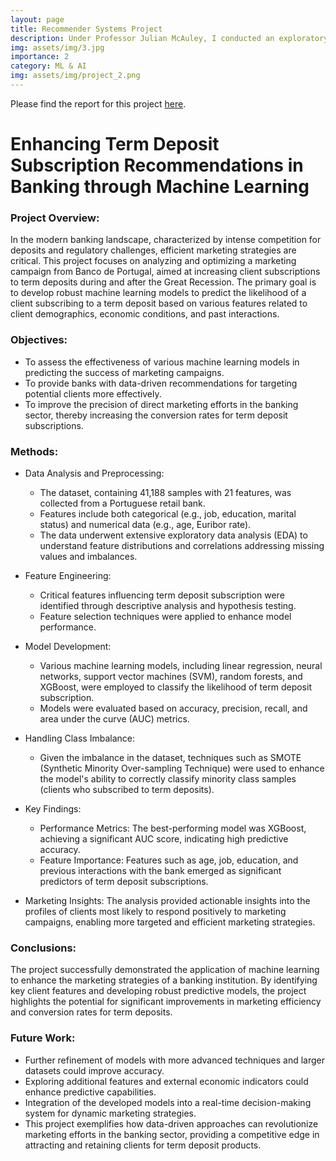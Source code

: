 ```yaml
---
layout: page
title: Recommender Systems Project
description: Under Professor Julian McAuley, I conducted an exploratory data analysis on the UCI Bank Marketing dataset and applied machine learning techniques such as Logistic Regression, Neural Networks, Random Forests, KNN, and XGBoost for predictive modeling.
img: assets/img/3.jpg
importance: 2
category: ML & AI
img: assets/img/project_2.png
---
```


Please find the report for this project [here](https://drive.google.com/file/d/1Wn86lcLZUJkRDxIk1y7nk2yCSkmB23hV/view?usp=sharing).

# Enhancing Term Deposit Subscription Recommendations in Banking through Machine Learning

### Project Overview:

In the modern banking landscape, characterized by intense competition for deposits and regulatory challenges, efficient marketing strategies are critical. This project focuses on analyzing and optimizing a marketing campaign from Banco de Portugal, aimed at increasing client subscriptions to term deposits during and after the Great Recession. The primary goal is to develop robust machine learning models to predict the likelihood of a client subscribing to a term deposit based on various features related to client demographics, economic conditions, and past interactions.

### Objectives:

- To assess the effectiveness of various machine learning models in predicting the success of marketing campaigns.
- To provide banks with data-driven recommendations for targeting potential clients more effectively.
- To improve the precision of direct marketing efforts in the banking sector, thereby increasing the conversion rates for term deposit subscriptions.

### Methods:

- Data Analysis and Preprocessing:

  - The dataset, containing 41,188 samples with 21 features, was collected from a Portuguese retail bank.
  - Features include both categorical (e.g., job, education, marital status) and numerical data (e.g., age, Euribor rate).
  - The data underwent extensive exploratory data analysis (EDA) to understand feature distributions and correlations addressing missing values and imbalances.

- Feature Engineering:

  - Critical features influencing term deposit subscription were identified through descriptive analysis and hypothesis testing.
  - Feature selection techniques were applied to enhance model performance.

- Model Development:

  - Various machine learning models, including linear regression, neural networks, support vector machines (SVM), random forests, and XGBoost, were employed to classify the likelihood of term deposit subscription.
  - Models were evaluated based on accuracy, precision, recall, and area under the curve (AUC) metrics.

- Handling Class Imbalance:
  - Given the imbalance in the dataset, techniques such as SMOTE (Synthetic Minority Over-sampling Technique) were used to enhance the model's ability to correctly classify minority class samples (clients who subscribed to term deposits).
- Key Findings:

  - Performance Metrics: The best-performing model was XGBoost, achieving a significant AUC score, indicating high predictive accuracy.
  - Feature Importance: Features such as age, job, education, and previous interactions with the bank emerged as significant predictors of term deposit subscriptions.

- Marketing Insights: The analysis provided actionable insights into the profiles of clients most likely to respond positively to marketing campaigns, enabling more targeted and efficient marketing strategies.

### Conclusions:

The project successfully demonstrated the application of machine learning to enhance the marketing strategies of a banking institution. By identifying key client features and developing robust predictive models, the project highlights the potential for significant improvements in marketing efficiency and conversion rates for term deposits.

### Future Work:

- Further refinement of models with more advanced techniques and larger datasets could improve accuracy.
- Exploring additional features and external economic indicators could enhance predictive capabilities.
- Integration of the developed models into a real-time decision-making system for dynamic marketing strategies.
- This project exemplifies how data-driven approaches can revolutionize marketing efforts in the banking sector, providing a competitive edge in attracting and retaining clients for term deposit products.
